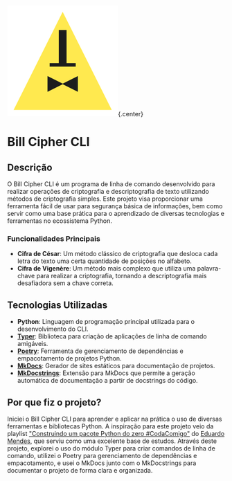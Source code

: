 ![Logo](assets/logo.png){.center}

# Bill Cipher CLI

## Descrição

O Bill Cipher CLI é um programa de linha de comando desenvolvido para realizar operações de criptografia e descriptografia de texto utilizando métodos de criptografia simples. Este projeto visa proporcionar uma ferramenta fácil de usar para segurança básica de informações, bem como servir como uma base prática para o aprendizado de diversas tecnologias e ferramentas no ecossistema Python.

### Funcionalidades Principais

- **Cifra de César**: Um método clássico de criptografia que desloca cada letra do texto uma certa quantidade de posições no alfabeto.
- **Cifra de Vigenère**: Um método mais complexo que utiliza uma palavra-chave para realizar a criptografia, tornando a descriptografia mais desafiadora sem a chave correta.

## Tecnologias Utilizadas

- **Python**: Linguagem de programação principal utilizada para o desenvolvimento do CLI.
- [**Typer**](https://typer.tiangolo.com/): Biblioteca para criação de aplicações de linha de comando amigáveis.
- [**Poetry**](https://python-poetry.org/): Ferramenta de gerenciamento de dependências e empacotamento de projetos Python.
- [**MkDocs**](https://www.mkdocs.org/): Gerador de sites estáticos para documentação de projetos.
- [**MkDocstrings**](https://mkdocstrings.github.io/): Extensão para MkDocs que permite a geração automática de documentação a partir de docstrings do código.

## Por que fiz o projeto?

Iniciei o Bill Cipher CLI para aprender e aplicar na prática o uso de diversas ferramentas e bibliotecas Python. A inspiração para este projeto veio da playlist ["Construindo um pacote Python do zero #CodaComigo"](https://www.youtube.com/playlist?list=PLOQgLBuj2-3LiHhK1upnjpHiFzcJ472QS) do [Eduardo Mendes](https://github.com/dunossauro), que serviu como uma excelente base de estudos. Através deste projeto, explorei o uso do módulo Typer para criar comandos de linha de comando, utilizei o Poetry para gerenciamento de dependências e empacotamento, e usei o MkDocs junto com o MkDocstrings para documentar o projeto de forma clara e organizada.